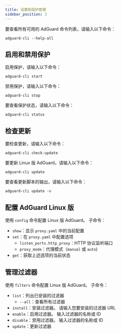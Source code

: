 ```yaml
---
title: 设置和保护管理
sidebar_position: 3
---
```


要查看所有可用的 AdGuard 命令列表，请输入以下命令：

```
adguard-cli --help-all
```

## 启用和禁用保护

启用保护，请输入以下命令：

```
adguard-cli start
```

禁用保护，请输入以下命令：

```
adguard-cli stop
```

要查看保护状态，请输入以下命令：

```
adguard-cli status
```

## 检查更新

要检查更新，请输入以下命令：

```
adguard-cli check-update
```

要更新 Linux 版 AdGuard，请输入以下命令：

```
adguard-cli update
```

要查看更新脚本的输出，请输入以下命令：

```
adguard-cli update -v
```

## 配置 AdGuard Linux 版

使用 `config` 命令配置 Linux 版 AdGuard。 子命令：

- `show`：显示 `proxy.yaml` 中的当前配置
- `set`：在 `proxy.yaml` 中配置选项
    - `listen_ports.http_proxy`：HTTP 协议监听端口
    - `proxy_mode`：代理模式（`manual` 或 `auto`)
- `get`：获取上述选项的当前状态

## 管理过滤器

使用 `filters` 命令配置 Linux 版 AdGuard。 子命令：

- `list`：列出已安装的过滤器
    - `--all`：查看所有过滤器
- `install`：安装过滤器。 请输入您要安装的过滤器 URL
- `enable`：启用过滤器。 输入过滤器的名称或 ID
- `disable`：禁用过滤器。 输入过滤器的名称或 ID
- `update`：更新过滤器
